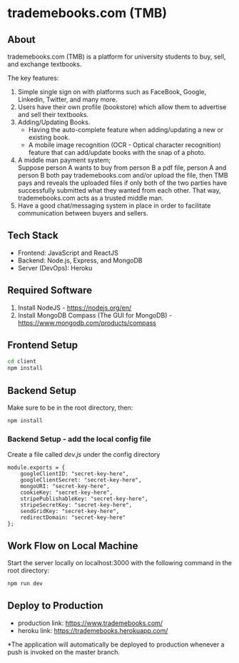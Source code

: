 # trademebooks.com (TMB)

## About
trademebooks.com (TMB) is a platform for university students to buy, sell, and exchange textbooks.

The key features:
1. Simple single sign on with platforms such as FaceBook, Google, Linkedin, Twitter, and many more.
2. Users have their own profile (bookstore) which allow them to advertise and sell their textbooks.
3. Adding/Updating Books.
    - Having the auto-complete feature when adding/updating a new or existing book.
    - A mobile image recognition (OCR - Optical character recognition) feature that can add/update books with the snap of a photo.
4. A middle man payment system;  
    Suppose person A wants to buy from person B a pdf file, person A and person B both pay trademebooks.com and/or upload the file, then TMB pays and reveals the uploaded files if only both of the two parties have successfully submitted what they wanted from each other. That way, trademebooks.com acts as a trusted middle man.
5. Have a good chat/messaging system in place in order to facilitate communication between buyers and sellers.  
 
## Tech Stack
- Frontend: JavaScript and ReactJS
- Backend: Node.js, Express, and MongoDB
- Server (DevOps): Heroku

## Required Software
1. Install NodeJS - https://nodejs.org/en/
2. Install MongoDB Compass (The GUI for MongoDB) - https://www.mongodb.com/products/compass

## Frontend Setup
```bash
cd client
npm install
```

## Backend Setup
Make sure to be in the root directory, then:
```bash
npm install
```

### Backend Setup - add the local config file
Create a file called *dev.js* under the config directory
```
module.exports = {
    googleClientID: "secret-key-here",
    googleClientSecret: "secret-key-here",
    mongoURI: "secret-key-here",
    cookieKey: "secret-key-here",
    stripePublishableKey: "secret-key-here",
    stripeSecretKey: "secret-key-here",
    sendGridKey: "secret-key-here",
    redirectDomain: "secret-key-here"
};
```

## Work Flow on Local Machine
Start the server locally on localhost:3000 with the following command in the root directory:
```bash
npm run dev
```

## Deploy to Production
- production link: https://www.trademebooks.com/
- heroku link: https://trademebooks.herokuapp.com/

*The application will automatically be deployed to production whenever a push is invoked on the master branch.
